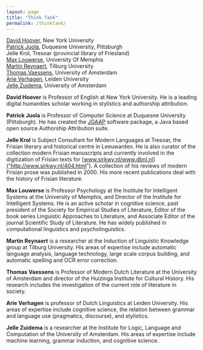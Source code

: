 ```yaml
---
layout: page
title: "Think Tank"
permalink: /thinktank/
---
```



[David Hoover](https://files.nyu.edu/dh3/public/), New York University  
[Patrick Juola](http://www.mathcs.duq.edu/~juola/), Duquesne University, Pittsburgh  
Jelle Krol, Tresoar (provincial library of Friesland)  
[Max Louwerse](http://www.memphis.edu/psychology/people/faculty/louwerse.php), University Of Memphis  
[Martin Reynaert](http://www.tilburguniversity.edu/webwijs/show/?uid=reynaert), Tilburg University  
[Thomas Vaessens](http://www.thomasvaessens.nl/), University of Amsterdam  
[Arie Verhagen](http://www.arieverhagen.nl/), Leiden University  
[Jelle Zuidema](http://staff.science.uva.nl/~jzuidema/), University of Amsterdam  


**David Hoover** is Professor of English at New York University. He is a leading digital humanities scholar working in stylistics and authorship attribution.

**Patrick Juola** is Professor of Computer Science at Duquesne University (Pittsburgh). He has created the [JGAAP]("http://evllabs.com/jgaap/w/index.php/Main_Page") software package, a Java based open source Authorship Attribution suite.

**Jelle Krol** is Subject Consultant for Modern Languages at Tresoar, the Frisian literary and historical centre in Leeuwarden. He is also curator of the collection modern Frisian manuscripts and currently involved in the digitization of Frisian texts for [www.sirkwy.nl/www.dbnl.nl]("http://www.sirkwy.nl/404.html"). A collection of his reviews of modern Frisian prose was published in 2000. His more recent publications deal with the history of Frisian literature.

**Max Louwerse** is Professor Psychology at the Institute for Intelligent Systems at the University of Memphis, and Director of the Institute for Intelligent Systems. He is an active scholar in cognitive science, past president of the Society for Empirical Studies of Literature, Editor of the book series Linguistic Approaches to Literature, and Associate Editor of the journal Scientific Study of Literature. He has widely published in computational linguistics and psycholinguistics.

**Martin Reynaert** is a researcher at the Induction of Linguistic Knowledge group at Tilburg University. His areas of expertise include automatic language analysis, language technology, large scale corpus building, and automatic spelling and OCR error correction.

**Thomas Vaessens** is Professor of Modern Dutch Literature at the University of Amsterdam and director of the Huizinga Institute for Cultural History. His research includes the investigation of the current role of literature in society.

**Arie Verhagen** is professor of Dutch Linguistics at Leiden University. His areas of expertise include cognitive science, the relation between grammar and language use (pragmatics, discourse), and stylistics.

**Jelle Zuidema** is a researcher at the Institute for Logic, Language and Computation of the University of Amsterdam. His areas of expertise include machine learning, grammar induction, and cognitive science.
